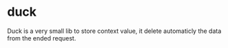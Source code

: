# duck
Duck is a very small lib to store context value, it delete automaticly the data from the ended request.


